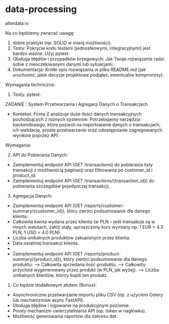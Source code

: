 # data-processing
alterdata.io

Na co będziemy zwracać uwagę:

1. dobre praktyki (np. SOLID w miarę możliwości).
2. Testy: Pokrycie kodu testami (jednostkowymi, integracyjnymi) jest bardzo ważne. Użyj pytest.
3. Obsługa błędów i przypadków brzegowych: Jak Twoje rozwiązanie radzi sobie z nieoczekiwanymi danymi lub sytuacjami.
4. Dokumentacja: Krótki opis rozwiązania w pliku README.md (jak uruchomić, jakie decyzje projektowe podjąłeś, ewentualne kompromisy).

Wymagania techniczne:


1. Testy: pytest.

ZADANIE : System Przetwarzania i Agregacji Danych o Transakcjach
- Kontekst: Firma Z analizuje duże ilości danych transakcyjnych pochodzących z różnych systemów. Potrzebujemy narzędzia backendowego, które pozwoli na importowanie danych o transakcjach, ich walidację, proste przetwarzanie oraz udostępnianie zagregowanych wyników poprzez API.

Wymagania:

2. API do Pobierania Danych:
- Zaimplementuj endpoint API (GET /transactions) do pobierania listy transakcji z możliwością paginacji oraz filtrowania po customer_id i product_id.
- Zaimplementuj endpoint API (GET /transactions/{transaction_id}) do pobierania szczegółów pojedynczej transakcji.

3. Agregacja Danych:
- Zaimplementuj endpoint API (GET /reports/customer-summary/{customer_id}), który zwróci podsumowanie dla danego klienta:
- Całkowita kwota wydana przez klienta (w PLN – jeśli transakcje są w innych walutach, załóż stały, uproszczony kurs wymiany np. 1 EUR = 4.3 PLN, 1 USD = 4.0 PLN).
- Liczba unikalnych produktów zakupionych przez klienta.
- Data ostatniej transakcji klienta.
- 
- Zaimplementuj endpoint API (GET /reports/product-summary/{product_id}), który zwróci podsumowanie dla danego produktu:
--> Całkowita sprzedana ilość produktu.
--> Całkowity przychód wygenerowany przez produkt (w PLN, jak wyżej).
--> Liczba unikalnych klientów, którzy kupili ten produkt.

1. Co będzie dodatkowym atutem (Bonus):
- Asynchroniczne przetwarzanie importu pliku CSV (np. z użyciem Celery lub mechanizmów async FastAPI).
- Obsługa błędów i logowanie na produkcyjnym poziomie.
- Prosty mechanizm uwierzytelniania API (np. token w nagłówku).
- Możliwość generowania raportów dla zakresu dat.
